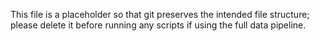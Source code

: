 This file is a placeholder so that git preserves the intended file structure; please delete it before running any scripts if using the full data pipeline.